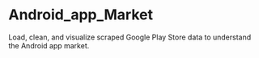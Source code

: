 # Android_app_Market
Load, clean, and visualize scraped Google Play Store data to understand the Android app market.
